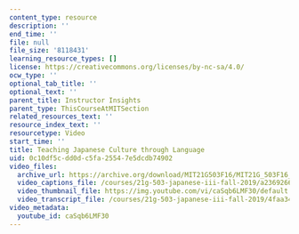 ```yaml
---
content_type: resource
description: ''
end_time: ''
file: null
file_size: '8118431'
learning_resource_types: []
license: https://creativecommons.org/licenses/by-nc-sa/4.0/
ocw_type: ''
optional_tab_title: ''
optional_text: ''
parent_title: Instructor Insights
parent_type: ThisCourseAtMITSection
related_resources_text: ''
resource_index_text: ''
resourcetype: Video
start_time: ''
title: Teaching Japanese Culture through Language
uid: 0c10df5c-dd0d-c5fa-2554-7e5dcdb74902
video_files:
  archive_url: https://archive.org/download/MIT21G503F16/MIT21G_503F16_track09_en_300k.mp4
  video_captions_file: /courses/21g-503-japanese-iii-fall-2019/a2369266d4545a72be55a794ee32f563_caSqb6LMF30.vtt
  video_thumbnail_file: https://img.youtube.com/vi/caSqb6LMF30/default.jpg
  video_transcript_file: /courses/21g-503-japanese-iii-fall-2019/4faa342746d7621914c03396722d3649_caSqb6LMF30.pdf
video_metadata:
  youtube_id: caSqb6LMF30
---
```

